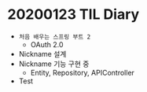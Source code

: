 # 20200123 TIL Diary

- `처음 배우는 스프링 부트 2`
  - OAuth 2.0
- Nickname 설계
- Nickname 기능 구현 중
   - Entity, Repository, APIController
- Test

